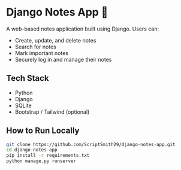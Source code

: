 # Django Notes App 📝

A web-based notes application built using Django. Users can:

- Create, update, and delete notes
- Search for notes
- Mark important notes
- Securely log in and manage their notes

## Tech Stack

- Python
- Django
- SQLite
- Bootstrap / Tailwind (optional)


## How to Run Locally

```bash
git clone https://github.com/ScriptSmith29/django-notes-app.git
cd django-notes-app
pip install -r requirements.txt
python manage.py runserver

